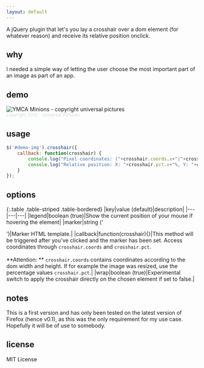 ```yaml
---
layout: default
---
```

A jQuery plugin that let's you lay a crosshair over a dom element (for whatever reason) and receive its relative position onclick.

## why
I needed a simple way of letting the user choose the most important part of an image as part of an app.

## demo
<div id="demo-wrapper">
  <img id="demo-img" src="http://eschmar.github.io/crosshair.js/images/minions-ymca.jpg" alt="YMCA Minions - copyright universal pictures">
</div>
<sup style="color: #D1DBE5;">copyright 2013 - Universal Pictures</sup>

## usage
~~~ javascript
$('#demo-img').crosshair({
    callback: function(crosshair) {
        console.log("Pixel coordinates: ("+crosshair.coords.x+"|"+crosshair.coords.y+")");
        console.log("Relative position: X: "+crosshair.pct.x+"%, Y: "+crosshair.pct.y+"%");
    }
});
~~~

## options

{:.table .table-striped .table-bordered}
|key|value (default)|description|
|---|---|---|
|legend|boolean (true)|Show the current position of your mouse if hovering the element|
|marker|string ('<div class="crosshair-marker"></div>')|Marker HTML template.|
|callback|function(crosshair){}|This method will be triggered after you've clicked and the marker has been set. Access coordinates through `crosshair.coords` and  `crosshair.pct`. <br><br>**Attention: ** `crosshair.coords` contains coordinates according to the dom width and height. If for example the image was resized, use the percentage values `crosshair.pct`.|
|wrap|boolean (true)|Experimental switch to apply the crosshair directly on the chosen element if set to false.|

## notes
This is a first version and has only been tested on the latest version of Firefox (hence v0.1), as this was the only requirement for my use case. Hopefully it will be of use to somebody.

## license
MIT License
